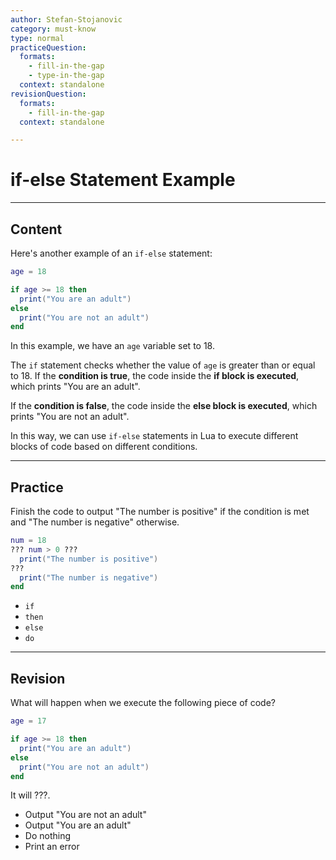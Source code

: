 ```yaml
---
author: Stefan-Stojanovic
category: must-know
type: normal
practiceQuestion:
  formats:
    - fill-in-the-gap
    - type-in-the-gap
  context: standalone
revisionQuestion:
  formats:
    - fill-in-the-gap
  context: standalone

---
```


# if-else Statement Example

---
## Content

Here's another example of an `if-else` statement:
```lua
age = 18

if age >= 18 then
  print("You are an adult")
else
  print("You are not an adult")
end
```

In this example, we have an `age` variable set to 18. 

The `if` statement checks whether the value of `age` is greater than or equal to 18. If the **condition is true**, the code inside the **if block is executed**, which prints "You are an adult". 

If the **condition is false**, the code inside the **else block is executed**, which prints "You are not an adult".

In this way, we can use `if-else` statements in Lua to execute different blocks of code based on different conditions.

---
## Practice

Finish the code to output "The number is positive" if the condition is met and "The number is negative" otherwise.
```lua
num = 18
??? num > 0 ???
  print("The number is positive")
???
  print("The number is negative")
end

```

- `if`
- `then`
- `else`
- `do`

---
## Revision

What will happen when we execute the following piece of code?
```lua
age = 17

if age >= 18 then
  print("You are an adult")
else
  print("You are not an adult")
end
```

It will ???.

- Output "You are not an adult"
- Output "You are an adult"
- Do nothing
- Print an error
